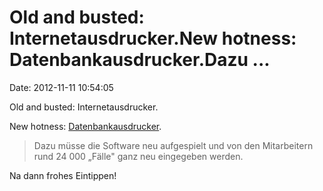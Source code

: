 Old and busted: Internetausdrucker.New hotness: Datenbankausdrucker.Dazu \...
=============================================================================

Date: 2012-11-11 10:54:05

Old and busted: Internetausdrucker.

New hotness:
[Datenbankausdrucker](http://www.ostsee-zeitung.de/nachrichten/mv/index_artikel_komplett.phtml?param=news&id=3602115).

> Dazu müsse die Software neu aufgespielt und von den Mitarbeitern rund
> 24 000 „Fälle" ganz neu eingegeben werden.

Na dann frohes Eintippen!
